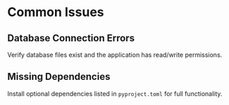 # Common Issues

## Database Connection Errors
Verify database files exist and the application has read/write permissions.

## Missing Dependencies
Install optional dependencies listed in `pyproject.toml` for full functionality.
